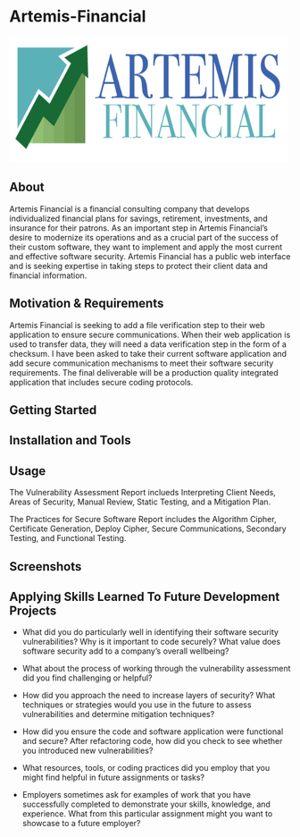 # Artemis-Financial
<img src="./CS 305 Artemis Financial.png" alt="Artemis-Financial-logo" height="225" width="500"/>

## About
Artemis Financial is a financial consulting company that develops individualized financial plans for savings, retirement, investments, and insurance for their patrons. As an important step in Artemis Financial’s desire to modernize its operations and as a crucial part of the success of their custom software, they want to implement and apply the most current and effective software security. Artemis Financial has a public web interface and is seeking expertise in taking steps to protect their client data and financial information.

## Motivation & Requirements
Artemis Financial is seeking to add a file verification step to their web application to ensure secure communications. When their web application is used to transfer data, they will need a data verification step in the form of a checksum. I have been asked to take their current software application and add secure communication mechanisms to meet their software security requirements. The final deliverable will be a production quality integrated application that includes secure coding protocols.


## Getting Started


## Installation and Tools


## Usage
The Vulnerability Assessment Report inclueds Interpreting Client Needs, Areas of Security, Manual Review, Static Testing, and a Mitigation Plan.

The Practices for Secure Software Report includes the Algorithm Cipher, Certificate Generation, Deploy Cipher, Secure Communications, Secondary Testing, and Functional Testing.

## Screenshots




## Applying Skills Learned To Future Development Projects
- What did you do particularly well in identifying their software security vulnerabilities? Why is it important to code securely? What value does software security add to a company’s overall wellbeing?

- What about the process of working through the vulnerability assessment did you find challenging or helpful?

- How did you approach the need to increase layers of security? What techniques or strategies would you use in the future to assess vulnerabilities and determine mitigation techniques?

- How did you ensure the code and software application were functional and secure? After refactoring code, how did you check to see whether you introduced new vulnerabilities?

- What resources, tools, or coding practices did you employ that you might find helpful in future assignments or tasks?

- Employers sometimes ask for examples of work that you have successfully completed to demonstrate your skills, knowledge, and experience. What from this particular assignment might you want to showcase to a future employer?
